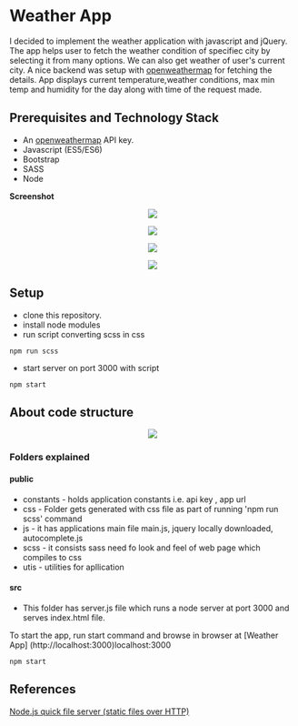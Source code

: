 # Weather App

I decided to implement the weather application with javascript and jQuery. The app helps user to fetch the weather condition of specifiec city by selecting it from many options. We can also get weather of user's current city. A nice backend was setup with [openweathermap](http://openweathermap.org/) for fetching the details. App displays current temperature,weather conditions, max min temp and humidity for the day along with time of the request made.

## Prerequisites and Technology Stack

* An [openweathermap](http://openweathermap.org/) API key.
* Javascript (ES5/ES6)
* Bootstrap
* SASS
* Node

**Screenshot**

<p align="center"><img src="public/assets/screenshots/scr-1.png" /></p>
<p align="center"><img src="public/assets/screenshots/scr-2.png" /></p>
<p align="center"><img src="public/assets/screenshots/scr-3.png" /></p>
<p align="center"><img src="public/assets/screenshots/scr-4.png" /></p>


## Setup

* clone this repository.
* install node modules
* run script converting scss in css
```
npm run scss
```
* start server on port 3000 with script
```
npm start
```
## About code structure
<p align="center"><img src="public/assets/screenshots/code-structure.png" /></p>

### Folders explained
#### public
* constants - holds application constants i.e. api key , app url 
* css - Folder gets generated with css file as part of running 'npm run scss' command
* js - it has applications main file main.js, jquery locally downloaded, autocomplete.js
* scss - it consists sass need fo look and feel of web page which compiles to css
* utis - utilities for apllication

#### src
* This folder has server.js file which runs a node server at port 3000 and serves index.html file.


To start the app, run start command and browse in browser at [Weather App] (http://localhost:3000)localhost:3000

```
npm start
```

## References

[Node.js quick file server (static files over HTTP)](https://stackoverflow.com/questions/16333790/node-js-quick-file-server-static-files-over-http)

